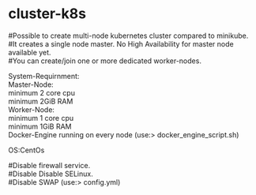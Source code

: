 # cluster-k8s

#Possible to create multi-node kubernetes cluster compared to minikube.                                                                   
#It creates a single node master. No High Availability for master node available yet.                                                     
#You can create/join one or more dedicated worker-nodes.                                                                                   

System-Requirnment:                                                                                                                       
Master-Node:                                                                                                                              
minimum 2 core cpu                                                                                                                         
minimum 2GiB RAM                                                                                                                           
Worker-Node:                                                                                                                               
minimum 1 core cpu                                                                                                                         
minimum 1GiB RAM                                                                                                                           
Docker-Engine running on every node (use:> docker_engine_script.sh)                                                                             

OS:CentOs                                                                                                                                 

#Disable firewall service.                                                                                                   
#Disable Disable SELinux.                                                                                                                 
#Disable SWAP
(use:> config.yml)
